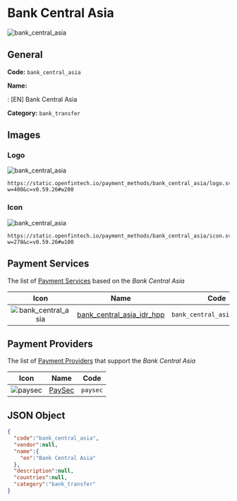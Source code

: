 
# Bank Central Asia 
![bank_central_asia](https://static.openfintech.io/payment_methods/bank_central_asia/logo.svg?w=400&c=v0.59.26#w200)  

## General 
**Code:** `bank_central_asia` 
 
**Name:** 
 
:	[EN] Bank Central Asia 
 
**Category:** `bank_transfer` 
 

## Images 

### Logo 
![bank_central_asia](https://static.openfintech.io/payment_methods/bank_central_asia/logo.svg?w=400&c=v0.59.26#w200)  

```
https://static.openfintech.io/payment_methods/bank_central_asia/logo.svg?w=400&c=v0.59.26#w200
```  

### Icon 
![bank_central_asia](https://static.openfintech.io/payment_methods/bank_central_asia/icon.svg?w=278&c=v0.59.26#w100)  

```
https://static.openfintech.io/payment_methods/bank_central_asia/icon.svg?w=278&c=v0.59.26#w100
```  

## Payment Services 
 
The list of [Payment Services](/payment-services/) based on the _Bank Central Asia_ 

|Icon|Name|Code| 
|:---:|:---:|:---:| 
|![bank_central_asia](https://static.openfintech.io/payment_methods/bank_central_asia/icon.svg?w=278&c=v0.59.26#w100) |[bank_central_asia_idr_hpp](/payment-services/bank_central_asia_idr_hpp/)|`bank_central_asia_idr_hpp`| 
 

## Payment Providers 
 
The list of [Payment Providers](/payment-providers/) that support the _Bank Central Asia_ 

|Icon|Name|Code| 
|:---:|:---:|:---:| 
|![paysec](https://static.openfintech.io/payment_providers/paysec/icon.png?w=278&c=v0.59.26#w100) |[PaySec](/payment-providers/paysec/)|`paysec`| 
 

## JSON Object 

```json
{
  "code":"bank_central_asia",
  "vendor":null,
  "name":{
    "en":"Bank Central Asia"
  },
  "description":null,
  "countries":null,
  "category":"bank_transfer"
}
```  
